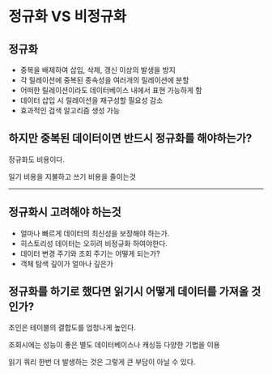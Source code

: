 # 정규화 VS 비정규화

## 정규화

* 중복을 배제하여 삽입, 삭제, 갱신 이상의 발생을 방지
* 각 릴레이션에 중복된 종속성을 여러개의 릴레이션에 분할
* 어떠한 릴레이션이라도 데이터베이스 내에서 표현 가능하게 함
* 데이터 삽입 시 릴레이션을 재구성할 필요성 감소
* 효과적인 검색 알고리즘 생성 가능



## 하지만 중복된 데이터이면 반드시 정규화를 해야하는가?

정규화도 비용이다.

일기 비용을 지불하고 쓰기 비용을 줄이는것

****

## 정규화시 고려해야 하는것

* 얼마나 빠르게 데이터의 최신성을 보장해야 하는가.
* 히스토리성 데이터는 오히려 비정규화 하여야한다.
* 데이터 변경 주기와 조회 주기는 어떻게 되는가?
* 객체 탐색 깊이가 얼마나 깊은가



## 정규화를 하기로 했다면 읽기시 어떻게 데이터를 가져올 것인가?

조인은 테이블의 결합도를 엄청나게 높인다.

조회시에는 성능이 좋은 별도 데이터베이스나 캐싱등 다양한 기법을 이용

읽기 쿼리 한번 더 발생하는 것은 그렇게 큰 부담이 아닐 수 있다.



